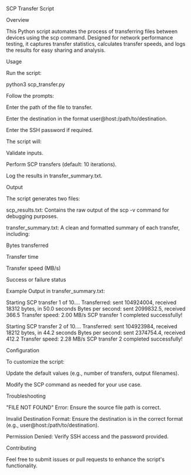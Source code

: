 SCP Transfer Script

Overview

This Python script automates the process of transferring files between devices using the scp command. Designed for network performance testing, it captures transfer statistics, calculates transfer speeds, and logs the results for easy sharing and analysis.

Usage

Run the script:

python3 scp_transfer.py

Follow the prompts:

Enter the path of the file to transfer.

Enter the destination in the format user@host:/path/to/destination.

Enter the SSH password if required.

The script will:

Validate inputs.

Perform SCP transfers (default: 10 iterations).

Log the results in transfer_summary.txt.

Output

The script generates two files:

scp_results.txt: Contains the raw output of the scp -v command for debugging purposes.

transfer_summary.txt: A clean and formatted summary of each transfer, including:

Bytes transferred

Transfer time

Transfer speed (MB/s)

Success or failure status

Example Output in transfer_summary.txt:

Starting SCP transfer 1 of 10....
Transferred: sent 104924004, received 18312 bytes, in 50.0 seconds
Bytes per second: sent 2099832.5, received 366.5
Transfer speed: 2.00 MB/s
SCP transfer 1 completed successfully!

Starting SCP transfer 2 of 10....
Transferred: sent 104923984, received 18212 bytes, in 44.2 seconds
Bytes per second: sent 2374754.4, received 412.2
Transfer speed: 2.28 MB/s
SCP transfer 2 completed successfully!

Configuration

To customize the script:

Update the default values (e.g., number of transfers, output filenames).

Modify the SCP command as needed for your use case.

Troubleshooting

"FILE NOT FOUND" Error: Ensure the source file path is correct.

Invalid Destination Format: Ensure the destination is in the correct format (e.g., user@host:/path/to/destination).

Permission Denied: Verify SSH access and the password provided.

Contributing

Feel free to submit issues or pull requests to enhance the script's functionality.

 

